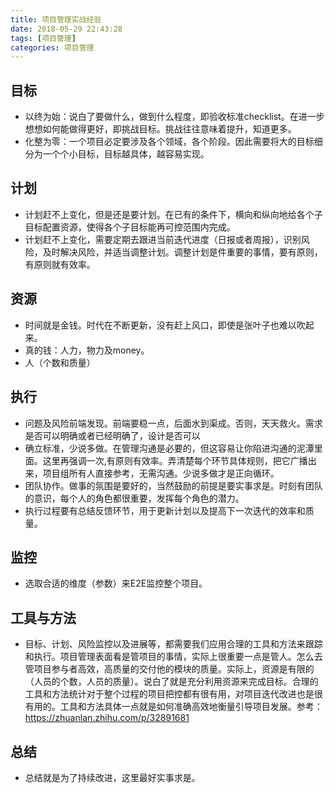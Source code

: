 ```yaml
---
title: 项目管理实战经验
date: 2018-05-29 22:43:28
tags: [项目管理]
categories: 项目管理
---
```

## 目标
- 以终为始：说白了要做什么，做到什么程度，即验收标准checklist。在进一步想想如何能做得更好，即挑战目标。挑战往往意味着提升，知道更多。
- 化整为零：一个项目必定要涉及各个领域，各个阶段。因此需要将大的目标细分为一个个小目标，目标越具体，越容易实现。

## 计划
- 计划赶不上变化，但是还是要计划。在已有的条件下，横向和纵向地给各个子目标配置资源，使得各个子目标能再可控范围内完成。
- 计划赶不上变化，需要定期去跟进当前迭代进度（日报或者周报），识别风险，及时解决风险，并适当调整计划。调整计划是件重要的事情，要有原则，有原则就有效率。

## 资源
- 时间就是金钱。时代在不断更新，没有赶上风口，即使是张叶子也难以吹起来。
- 真的钱：人力，物力及money。
- 人（个数和质量）

## 执行
- 问题及风险前端发现。前端要稳一点，后面水到渠成。否则，天天救火。需求是否可以明确或者已经明确了，设计是否可以
- 确立标准，少说多做。在管理沟通是必要的，但这容易让你陷进沟通的泥潭里面。这里再强调一次,有原则有效率。弄清楚每个环节具体规则，把它广播出来，项目组所有人直接参考，无需沟通。少说多做才是正向循环。
- 团队协作。做事的氛围是要好的，当然鼓励的前提是要实事求是。时刻有团队的意识，每个人的角色都很重要，发挥每个角色的潜力。
- 执行过程要有总结反馈环节，用于更新计划以及提高下一次迭代的效率和质量。

## 监控
- 选取合适的维度（参数）来E2E监控整个项目。

## 工具与方法
- 目标、计划、风险监控以及进展等，都需要我们应用合理的工具和方法来跟踪和执行。项目管理表面看是管项目的事情，实际上很重要一点是管人。怎么去管项目参与者高效，高质量的交付他的模块的质量。实际上，资源是有限的（人员的个数，人员的质量）。说白了就是充分利用资源来完成目标。合理的工具和方法统计对于整个过程的项目把控都有很有用，对项目迭代改进也是很有用的。工具和方法具体一点就是如何准确高效地衡量引导项目发展。参考：
https://zhuanlan.zhihu.com/p/32891681

## 总结
- 总结就是为了持续改进，这里最好实事求是。
